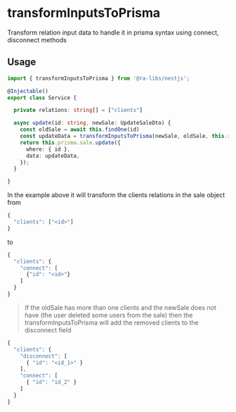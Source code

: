 # transformInputsToPrisma

Transform relation input data to handle it in prisma syntax using connect, disconnect methods

## Usage

```typescript
import { transformInputsToPrisma } from '@ra-libs/nestjs'; 

@Injectable()
export class Service {

  private relations: string[] = ["clients"]

  async update(id: string, newSale: UpdateSaleDto) {
    const oldSale = await this.findOne(id)
    const updateData = transformInputsToPrisma(newSale, oldSale, this.relations) as any
    return this.prisma.sale.update({
      where: { id },
      data: updateData,
    });
  }

}
```

In the example above it will transform the clients relations in the sale object from 

```typescript
{
  "clients": ["<id>"]
}
```

to
```typescript
{
  "clients": {
    "connect": [
      {"id": "<id>"}
    ]
  }
}
```

> If the oldSale has more than one clients and the newSale does not have (the user deleted some users from the sale) then the transformInputsToPrisma will add the removed clients to the disconnect field
```typescript
{
  "clients": {
    "disconnect": [
      { "id": "<id_1>" }
    ],
    "connect": [
      { "id": "id_2" }
    ]
  }
}
```
